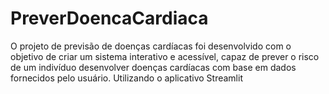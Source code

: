 # PreverDoencaCardiaca
O projeto de previsão de doenças cardíacas foi desenvolvido com o objetivo de criar um sistema interativo e acessível, capaz de prever o risco de um indivíduo desenvolver doenças cardíacas com base em dados fornecidos pelo usuário. Utilizando o aplicativo Streamlit
